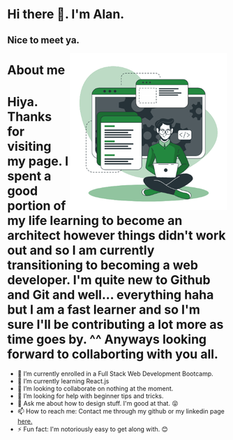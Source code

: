 # Hi there 👋. I'm Alan. 
## Nice to meet ya.

<!--
**Iceteatree/Iceteatree** is a ✨ _special_ ✨ repository because its `README.md` (this file) appears on your GitHub profile.
-->

<img align="right" alt="GIF" src="https://github.com/Iceteatree/Iceteatree/blob/963cffd0e3a92d991842400f848d75e78a524bf6/Developer%20activity.gif" width="360px"/>

# About me
# Hiya. Thanks for visiting my page. I spent a good portion of my life learning to become an architect however things didn't work out and so I am currently transitioning to becoming a web developer. I'm quite new to Github and Git and well... everything haha but I am a fast learner and so I'm sure I'll be contributing a lot more as time goes by. ^^ Anyways looking forward to collaborting with you all.

- 🔭 I’m currently enrolled in a Full Stack Web Development Bootcamp.
- 🌱 I’m currently learning React.js
- 👯 I’m looking to collaborate on nothing at the moment.
- 🤔 I’m looking for help with beginner tips and tricks.
- 💬 Ask me about how to design stuff. I'm good at that. 😝
- 📫 How to reach me: Contact me through my github or my linkedin page <a href="https://www.linkedin.com/in/alankow11/">here.</a>
- ⚡ Fun fact: I'm notoriously easy to get along with. 😊

